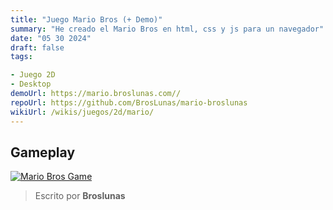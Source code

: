 ```yaml
---
title: "Juego Mario Bros (+ Demo)"
summary: "He creado el Mario Bros en html, css y js para un navegador"
date: "05 30 2024"
draft: false
tags:

- Juego 2D
- Desktop
demoUrl: https://mario.broslunas.com//
repoUrl: https://github.com/BrosLunas/mario-broslunas
wikiUrl: /wikis/juegos/2d/mario/
---
```


## Gameplay
[![Mario Bros Game](https://assets.broslunas.com/games/mario.png)](https://assets.broslunas.com/gameplay/mario.mp4)

> Escrito por **Broslunas**